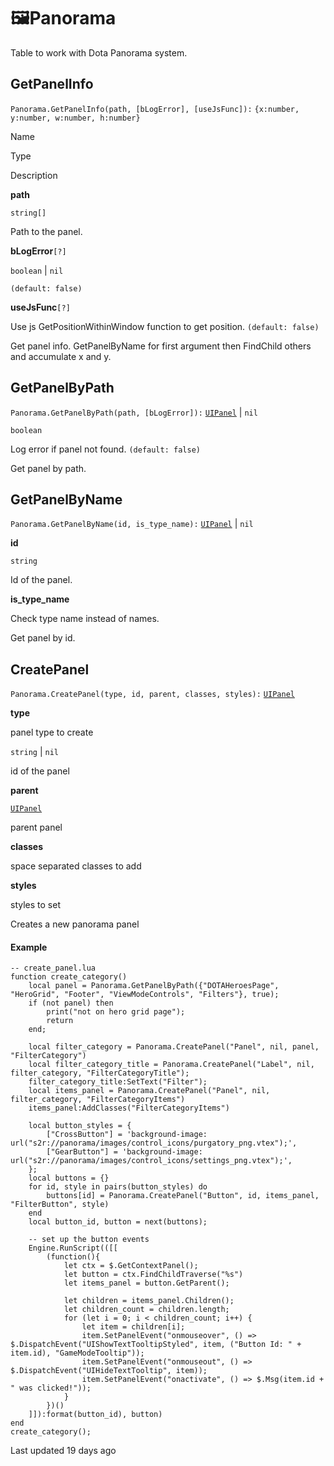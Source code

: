 # 🖼️Panorama

Table to work with Dota Panorama system\.

## [](#getpanelinfo)GetPanelInfo

`Panorama.GetPanelInfo(path, [bLogError], [useJsFunc]):` `{x:number, y:number, w:number, h:number}`

Name

Type

Description

**path**

`string[]`

Path to the panel\.

**bLogError**`[?]`

`boolean` \| `nil`

`(default: false)`

**useJsFunc**`[?]`

Use js GetPositionWithinWindow function to get position\. `(default: false)`

Get panel info\. GetPanelByName for first argument then FindChild others and accumulate x and y\.

## [](#getpanelbypath)GetPanelByPath

`Panorama.GetPanelByPath(path, [bLogError]):` [`UIPanel`](https://uczone.gitbook.io/api-v2.0/game-components/rendering-and-visuals/panorama/uipanel) \| `nil`

`boolean`

Log error if panel not found\. `(default: false)`

Get panel by path\.

## [](#getpanelbyname)GetPanelByName

`Panorama.GetPanelByName(id, is_type_name):` [`UIPanel`](https://uczone.gitbook.io/api-v2.0/game-components/rendering-and-visuals/panorama/uipanel) \| `nil`

**id**

`string`

Id of the panel\.

**is\_type\_name**

Check type name instead of names\.

Get panel by id\.

## [](#createpanel)CreatePanel

`Panorama.CreatePanel(type, id, parent, classes, styles):` [`UIPanel`](https://uczone.gitbook.io/api-v2.0/game-components/rendering-and-visuals/panorama/uipanel)

**type**

panel type to create

`string` \| `nil`

id of the panel

**parent**

[`UIPanel`](https://uczone.gitbook.io/api-v2.0/game-components/rendering-and-visuals/panorama/uipanel)

parent panel

**classes**

space separated classes to add

**styles**

styles to set

Creates a new panorama panel

#### [](#example)Example

```
-- create_panel.lua
function create_category()
	local panel = Panorama.GetPanelByPath({"DOTAHeroesPage", "HeroGrid", "Footer", "ViewModeControls", "Filters"}, true);
	if (not panel) then 
		print("not on hero grid page");
		return
	end;

	local filter_category = Panorama.CreatePanel("Panel", nil, panel, "FilterCategory")
	local filter_category_title = Panorama.CreatePanel("Label", nil, filter_category, "FilterCategoryTitle");
	filter_category_title:SetText("Filter");
	local items_panel = Panorama.CreatePanel("Panel", nil, filter_category, "FilterCategoryItems")
	items_panel:AddClasses("FilterCategoryItems")

	local button_styles = {
		["CrossButton"] = 'background-image: url("s2r://panorama/images/control_icons/purgatory_png.vtex");',
		["GearButton"] = 'background-image: url("s2r://panorama/images/control_icons/settings_png.vtex");',
	};
	local buttons = {}
	for id, style in pairs(button_styles) do
		buttons[id] = Panorama.CreatePanel("Button", id, items_panel, "FilterButton", style)
	end
	local button_id, button = next(buttons);

    -- set up the button events
	Engine.RunScript(([[
		(function(){
			let ctx = $.GetContextPanel();
			let button = ctx.FindChildTraverse("%s")
			let items_panel = button.GetParent();

			let children = items_panel.Children();
			let children_count = children.length;
			for (let i = 0; i < children_count; i++) {
				let item = children[i];
				item.SetPanelEvent("onmouseover", () => $.DispatchEvent("UIShowTextTooltipStyled", item, ("Button Id: " + item.id), "GameModeTooltip"));
				item.SetPanelEvent("onmouseout", () => $.DispatchEvent("UIHideTextTooltip", item));
				item.SetPanelEvent("onactivate", () => $.Msg(item.id + " was clicked!"));
			}
		})()
	]]):format(button_id), button)
end
create_category();
```

Last updated 19 days ago

